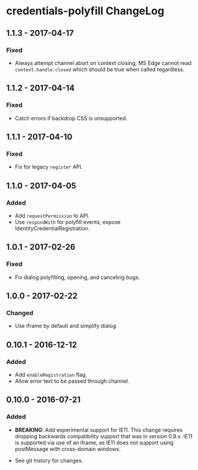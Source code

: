 # credentials-polyfill ChangeLog

## 1.1.3 - 2017-04-17

### Fixed
- Always attempt channel abort on context closing; MS Edge
  cannot read `context.handle.closed` which should be
  true when called regardless.

## 1.1.2 - 2017-04-14

### Fixed
- Catch errors if backdrop CSS is unsupported.

## 1.1.1 - 2017-04-10

### Fixed
- Fix for legacy `register` API.

## 1.1.0 - 2017-04-05

### Added
- Add `requestPermission` to API.
- Use `respondWith` for polyfill events; expose IdentityCredentialRegistration.

## 1.0.1 - 2017-02-26

### Fixed
- Fix dialog polyfilling, opening, and canceling bugs.

## 1.0.0 - 2017-02-22

### Changed
- Use iframe by default and simplify dialog.

## 0.10.1 - 2016-12-12

### Added
- Add `enableRegistration` flag.
- Allow error text to be passed through channel.

## 0.10.0 - 2016-07-21

### Added
- **BREAKING**: Add experimental support for IE11. This change requires
  dropping backwards compatibility support that was in version 0.8.x. IE11
  is supported via use of an iframe, as IE11 does not support using
  postMessage with cross-domain windows.

- See git history for changes.
